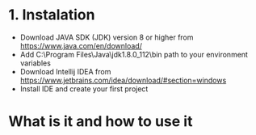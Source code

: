 # 1. Instalation
- Download JAVA SDK (JDK) version 8 or higher 
  from https://www.java.com/en/download/
- Add C:\Program Files\Java\jdk1.8.0_112\bin path 
  to your environment variables
- Download Intellij IDEA from 
  https://www.jetbrains.com/idea/download/#section=windows
- Install IDE and create your first project 

# What is it and how to use it
